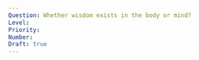 ```yaml
---
Question: Whether wisdom exists in the body or mind?
Level: 
Priority: 
Number: 
Draft: true
---
```

